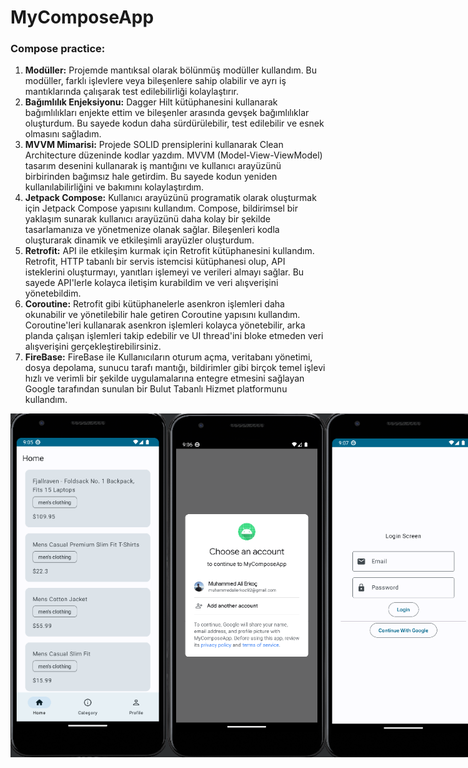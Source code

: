 # MyComposeApp
  <h3>Compose practice: </h3>
<ol>
  <li>
    <strong>Modüller:</strong> Projemde mantıksal olarak bölünmüş modüller kullandım. Bu modüller, farklı işlevlere veya bileşenlere sahip olabilir ve ayrı iş mantıklarında çalışarak test edilebilirliği kolaylaştırır.
  </li>
  <li>
    <strong>Bağımlılık Enjeksiyonu:</strong> Dagger Hilt kütüphanesini kullanarak bağımlılıkları enjekte ettim ve bileşenler arasında gevşek bağımlılıklar oluşturdum. Bu sayede kodun daha sürdürülebilir, test edilebilir ve esnek olmasını sağladım.
  </li>
  <li>
    <strong>MVVM Mimarisi:</strong> Projede SOLID prensiplerini kullanarak Clean Architecture düzeninde kodlar yazdım. MVVM (Model-View-ViewModel) tasarım desenini kullanarak iş mantığını ve kullanıcı arayüzünü birbirinden bağımsız hale getirdim. Bu sayede kodun yeniden kullanılabilirliğini ve bakımını kolaylaştırdım.
  </li>
  <li>
    <strong>Jetpack Compose:</strong> Kullanıcı arayüzünü programatik olarak oluşturmak için Jetpack Compose yapısını kullandım. Compose, bildirimsel bir yaklaşım sunarak kullanıcı arayüzünü daha kolay bir şekilde tasarlamanıza ve yönetmenize olanak sağlar. Bileşenleri kodla oluşturarak dinamik ve etkileşimli arayüzler oluşturdum.
  </li>
  <li>
    <strong>Retrofit:</strong> API ile etkileşim kurmak için Retrofit kütüphanesini kullandım. Retrofit, HTTP tabanlı bir servis istemcisi kütüphanesi olup, API isteklerini oluşturmayı, yanıtları işlemeyi ve verileri almayı sağlar. Bu sayede API'lerle kolayca iletişim kurabildim ve veri alışverişini yönetebildim.
  </li>
  <li>
    <strong>Coroutine:</strong> Retrofit gibi kütüphanelerle asenkron işlemleri daha okunabilir ve yönetilebilir hale getiren Coroutine yapısını kullandım. Coroutine'leri kullanarak asenkron işlemleri kolayca yönetebilir, arka planda çalışan işlemleri takip edebilir ve UI thread'ini bloke etmeden veri alışverişini gerçekleştirebilirsiniz.
  </li>
    <li>
    <strong>FireBase:</strong> FireBase ile  Kullanıcıların oturum açma, veritabanı yönetimi, dosya depolama, sunucu tarafı mantığı, bildirimler gibi birçok temel işlevi hızlı ve verimli bir şekilde uygulamalarına entegre etmesini sağlayan Google tarafından sunulan bir Bulut Tabanlı Hizmet platformunu kullandım.
  </li>
</ol>
<div style="display: flex;">
  <img src="https://github.com/erkocali1/MyComposeApp/blob/master/app/src/main/res/drawable/ss1.png" width="300" height="550">
  <img src="https://github.com/erkocali1/MyComposeApp/blob/master/app/src/main/res/drawable/ss2.png" width="300" height="550">
  <img src="https://github.com/erkocali1/MyComposeApp/blob/master/app/src/main/res/drawable/ss3.png" width="300" height="550">
</div>
